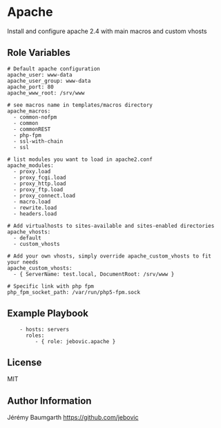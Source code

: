 Apache
======

Install and configure apache 2.4 with main macros and custom vhosts

Role Variables
--------------

```
# Default apache configuration
apache_user: www-data
apache_user_group: www-data
apache_port: 80
apache_www_root: /srv/www

# see macros name in templates/macros directory
apache_macros:
  - common-nofpm
  - common
  - commonREST
  - php-fpm
  - ssl-with-chain
  - ssl

# list modules you want to load in apache2.conf
apache_modules:
  - proxy.load
  - proxy_fcgi.load
  - proxy_http.load
  - proxy_ftp.load
  - proxy_connect.load
  - macro.load
  - rewrite.load
  - headers.load

# Add virtualhosts to sites-available and sites-enabled directories
apache_vhosts:
  - default
  - custom_vhosts

# Add your own vhosts, simply override apache_custom_vhosts to fit your needs
apache_custom_vhosts:
  - { ServerName: test.local, DocumentRoot: /srv/www }

# Specific link with php fpm
php_fpm_socket_path: /var/run/php5-fpm.sock
```

Example Playbook
----------------

```
    - hosts: servers
      roles:
         - { role: jebovic.apache }
```

License
-------

MIT

Author Information
------------------

Jérémy Baumgarth https://github.com/jebovic
